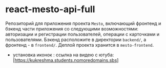 # react-mesto-api-full
Репозиторий для приложения проекта `Mesto`, включающий фронтенд и бэкенд части приложения со следующими возможностями: авторизации и регистрации пользователей, операции с карточками и пользователями. Бэкенд расположите в директории `backend/`, а фронтенд - в `frontend/`. Деплой проекта хранится в `mesto-frontend`.
  
* установка иконок : ссылка на видею с ютуба: [https://kukreshma.students.nomoredomains.sbs]
